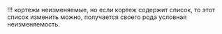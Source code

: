 !!! кортежи неизменяемые, но если кортеж содержит список, то этот список изменить можно, получается своего рода условная неизменяемость.